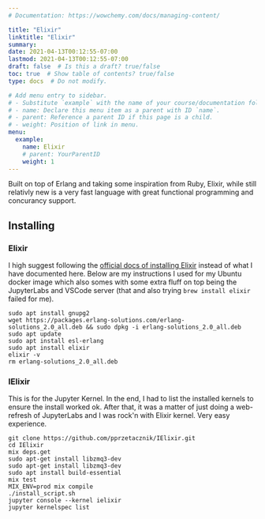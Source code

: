 ```yaml
---
# Documentation: https://wowchemy.com/docs/managing-content/

title: "Elixir"
linktitle: "Elixir"
summary:
date: 2021-04-13T00:12:55-07:00
lastmod: 2021-04-13T00:12:55-07:00
draft: false  # Is this a draft? true/false
toc: true  # Show table of contents? true/false
type: docs  # Do not modify.

# Add menu entry to sidebar.
# - Substitute `example` with the name of your course/documentation folder.
# - name: Declare this menu item as a parent with ID `name`.
# - parent: Reference a parent ID if this page is a child.
# - weight: Position of link in menu.
menu:
  example:
    name: Elixir
    # parent: YourParentID
    weight: 1
---
```


Built on top of Erlang and taking some inspiration from Ruby, Elixir, while still relativly new is a very fast language with great functional programming and concurancy support.

## Installing

### Elixir

I high suggest following the [official docs of installing Elixir](https://elixir-lang.org/install.html) instead of what I have documented here. Below are my instructions I used for my Ubuntu docker image which also somes with some extra fluff on top being the JupyterLabs and VSCode server (that and also trying `brew install elixir` failed for me).

``` shell
sudo apt install gnupg2
wget https://packages.erlang-solutions.com/erlang-solutions_2.0_all.deb && sudo dpkg -i erlang-solutions_2.0_all.deb
sudo apt update
sudo apt install esl-erlang
sudo apt install elixir
elixir -v
rm erlang-solutions_2.0_all.deb
```

### IElixir

This is for the Jupyter Kernel. In the end, I had to list the installed kernels to ensure the install worked ok. After that, it was a matter of just doing a web-refresh of JupyterLabs and I was rock'n with Elixir kernel. Very easy experience.

```shell
git clone https://github.com/pprzetacznik/IElixir.git
cd IElixir
mix deps.get
sudo apt-get install libzmq3-dev
sudo apt-get install libzmq3-dev
sudo apt install build-essential
mix test
MIX_ENV=prod mix compile
./install_script.sh
jupyter console --kernel ielixir
jupyter kernelspec list
```
